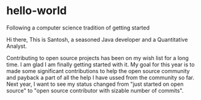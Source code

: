 # hello-world
Following a computer science tradition of getting started

Hi there,
This is Santosh, a seasoned Java developer and a Quantitative Analyst. 

Contributing to open source projects has been on my wish list for a long time. I am glad I am finally getting started with it. My goal for this year is to made some significant contributions to help the open source community and payback a part of all the help I have ussed from the community so far. Next year, I want to see my status changed from "just started on open source" to "open source contributor with sizable number of commits".
